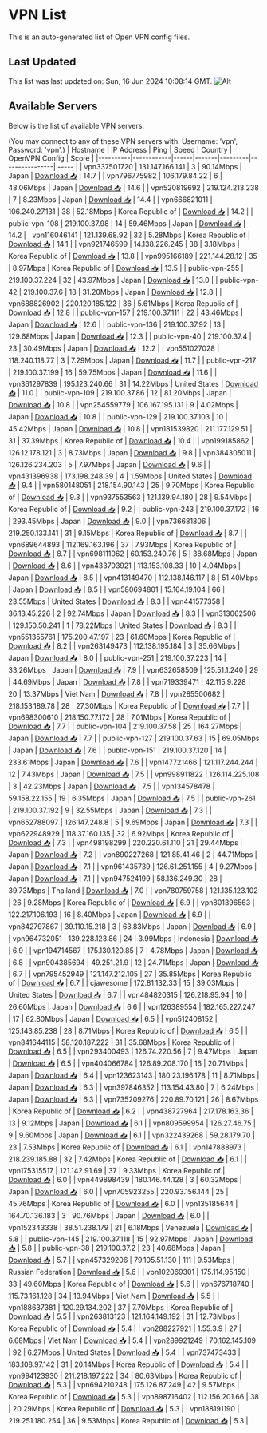 # VPN List

This is an auto-generated list of Open VPN config files.

## Last Updated

This list was last updated on: Sun, 16 Jun 2024 10:08:14 GMT.
![Alt](https://repobeats.axiom.co/api/embed/186b98318ef1479477931607c1ad7d823f12451f.svg "Repobeats analytics image")

## Available Servers

Below is the list of available VPN servers:

(You may connect to any of these VPN servers with: Username: 'vpn', Password: 'vpn'.)
| Hostname | IP Address | Ping | Speed | Country | OpenVPN Config | Score |
|----------|------------|------|-------|---------|----------------| ----- |
| vpn337501720 | 131.147.166.141 | 3 | 90.14Mbps | Japan | [Download 📥](./configs/server_0_JP.ovpn) | 14.7 |
| vpn796775982 | 106.179.84.22 | 6 | 48.06Mbps | Japan | [Download 📥](./configs/server_1_JP.ovpn) | 14.6 |
| vpn520819692 | 219.124.213.238 | 7 | 8.23Mbps | Japan | [Download 📥](./configs/server_2_JP.ovpn) | 14.4 |
| vpn666821011 | 106.240.27.131 | 38 | 52.18Mbps | Korea Republic of | [Download 📥](./configs/server_3_KR.ovpn) | 14.2 |
| public-vpn-108 | 219.100.37.98 | 14 | 59.46Mbps | Japan | [Download 📥](./configs/server_4_JP.ovpn) | 14.2 |
| vpn116046141 | 121.139.68.92 | 32 | 5.28Mbps | Korea Republic of | [Download 📥](./configs/server_5_KR.ovpn) | 14.1 |
| vpn921746599 | 14.138.226.245 | 38 | 3.18Mbps | Korea Republic of | [Download 📥](./configs/server_6_KR.ovpn) | 13.8 |
| vpn995166189 | 221.144.28.12 | 35 | 8.97Mbps | Korea Republic of | [Download 📥](./configs/server_7_KR.ovpn) | 13.5 |
| public-vpn-255 | 219.100.37.224 | 32 | 43.97Mbps | Japan | [Download 📥](./configs/server_8_JP.ovpn) | 13.0 |
| public-vpn-42 | 219.100.37.6 | 18 | 31.20Mbps | Japan | [Download 📥](./configs/server_9_JP.ovpn) | 12.8 |
| vpn688826902 | 220.120.185.122 | 36 | 5.61Mbps | Korea Republic of | [Download 📥](./configs/server_10_KR.ovpn) | 12.8 |
| public-vpn-157 | 219.100.37.111 | 22 | 43.46Mbps | Japan | [Download 📥](./configs/server_11_JP.ovpn) | 12.6 |
| public-vpn-136 | 219.100.37.92 | 13 | 129.68Mbps | Japan | [Download 📥](./configs/server_12_JP.ovpn) | 12.3 |
| public-vpn-40 | 219.100.37.4 | 23 | 30.49Mbps | Japan | [Download 📥](./configs/server_13_JP.ovpn) | 12.2 |
| vpn551027028 | 118.240.118.77 | 3 | 7.29Mbps | Japan | [Download 📥](./configs/server_14_JP.ovpn) | 11.7 |
| public-vpn-217 | 219.100.37.199 | 16 | 59.75Mbps | Japan | [Download 📥](./configs/server_15_JP.ovpn) | 11.6 |
| vpn361297839 | 195.123.240.66 | 31 | 14.22Mbps | United States | [Download 📥](./configs/server_16_US.ovpn) | 11.0 |
| public-vpn-109 | 219.100.37.86 | 12 | 81.20Mbps | Japan | [Download 📥](./configs/server_17_JP.ovpn) | 10.8 |
| vpn254559779 | 106.167.195.131 | 9 | 4.02Mbps | Japan | [Download 📥](./configs/server_18_JP.ovpn) | 10.8 |
| public-vpn-129 | 219.100.37.103 | 10 | 45.42Mbps | Japan | [Download 📥](./configs/server_19_JP.ovpn) | 10.8 |
| vpn181539820 | 211.177.129.51 | 31 | 37.39Mbps | Korea Republic of | [Download 📥](./configs/server_20_KR.ovpn) | 10.4 |
| vpn199185862 | 126.12.178.121 | 3 | 8.73Mbps | Japan | [Download 📥](./configs/server_21_JP.ovpn) | 9.8 |
| vpn384305011 | 126.126.234.203 | 5 | 7.97Mbps | Japan | [Download 📥](./configs/server_22_JP.ovpn) | 9.6 |
| vpn431396938 | 173.198.248.39 | 4 | 1.59Mbps | United States | [Download 📥](./configs/server_23_US.ovpn) | 9.4 |
| vpn580148051 | 218.154.90.143 | 25 | 9.70Mbps | Korea Republic of | [Download 📥](./configs/server_24_KR.ovpn) | 9.3 |
| vpn937553563 | 121.139.94.180 | 28 | 9.54Mbps | Korea Republic of | [Download 📥](./configs/server_25_KR.ovpn) | 9.2 |
| public-vpn-243 | 219.100.37.172 | 16 | 293.45Mbps | Japan | [Download 📥](./configs/server_26_JP.ovpn) | 9.0 |
| vpn736681806 | 219.250.133.141 | 31 | 9.15Mbps | Korea Republic of | [Download 📥](./configs/server_27_KR.ovpn) | 8.7 |
| vpn689644893 | 112.169.163.196 | 37 | 7.93Mbps | Korea Republic of | [Download 📥](./configs/server_28_KR.ovpn) | 8.7 |
| vpn698111062 | 60.153.240.76 | 5 | 38.68Mbps | Japan | [Download 📥](./configs/server_29_JP.ovpn) | 8.6 |
| vpn433703921 | 113.153.108.33 | 10 | 4.04Mbps | Japan | [Download 📥](./configs/server_30_JP.ovpn) | 8.5 |
| vpn413149470 | 112.138.146.117 | 8 | 51.40Mbps | Japan | [Download 📥](./configs/server_31_JP.ovpn) | 8.5 |
| vpn580694801 | 15.164.19.104 | 66 | 23.55Mbps | United States | [Download 📥](./configs/server_32_US.ovpn) | 8.3 |
| vpn441577358 | 36.13.45.226 | 2 | 92.74Mbps | Japan | [Download 📥](./configs/server_33_JP.ovpn) | 8.3 |
| vpn313062506 | 129.150.50.241 | 1 | 78.22Mbps | United States | [Download 📥](./configs/server_34_US.ovpn) | 8.3 |
| vpn551355761 | 175.200.47.197 | 23 | 61.60Mbps | Korea Republic of | [Download 📥](./configs/server_35_KR.ovpn) | 8.2 |
| vpn263149473 | 112.138.195.184 | 3 | 35.66Mbps | Japan | [Download 📥](./configs/server_36_JP.ovpn) | 8.0 |
| public-vpn-251 | 219.100.37.223 | 14 | 33.26Mbps | Japan | [Download 📥](./configs/server_37_JP.ovpn) | 7.9 |
| vpn632658509 | 125.51.1.240 | 29 | 44.69Mbps | Japan | [Download 📥](./configs/server_38_JP.ovpn) | 7.8 |
| vpn719339471 | 42.115.9.228 | 20 | 13.37Mbps | Viet Nam | [Download 📥](./configs/server_39_VN.ovpn) | 7.8 |
| vpn285500682 | 218.153.189.78 | 28 | 27.30Mbps | Korea Republic of | [Download 📥](./configs/server_40_KR.ovpn) | 7.7 |
| vpn698300610 | 218.150.77.172 | 28 | 7.01Mbps | Korea Republic of | [Download 📥](./configs/server_41_KR.ovpn) | 7.7 |
| public-vpn-104 | 219.100.37.58 | 25 | 164.27Mbps | Japan | [Download 📥](./configs/server_42_JP.ovpn) | 7.7 |
| public-vpn-127 | 219.100.37.63 | 15 | 69.05Mbps | Japan | [Download 📥](./configs/server_43_JP.ovpn) | 7.6 |
| public-vpn-151 | 219.100.37.120 | 14 | 233.61Mbps | Japan | [Download 📥](./configs/server_44_JP.ovpn) | 7.6 |
| vpn147721466 | 121.117.244.244 | 12 | 7.43Mbps | Japan | [Download 📥](./configs/server_45_JP.ovpn) | 7.5 |
| vpn998911822 | 126.114.225.108 | 3 | 42.23Mbps | Japan | [Download 📥](./configs/server_46_JP.ovpn) | 7.5 |
| vpn134578478 | 59.158.22.155 | 19 | 6.35Mbps | Japan | [Download 📥](./configs/server_47_JP.ovpn) | 7.5 |
| public-vpn-261 | 219.100.37.192 | 9 | 32.55Mbps | Japan | [Download 📥](./configs/server_48_JP.ovpn) | 7.3 |
| vpn652788097 | 126.147.248.8 | 5 | 9.69Mbps | Japan | [Download 📥](./configs/server_49_JP.ovpn) | 7.3 |
| vpn622948929 | 118.37.160.135 | 32 | 6.92Mbps | Korea Republic of | [Download 📥](./configs/server_50_KR.ovpn) | 7.3 |
| vpn498198299 | 220.220.61.110 | 21 | 29.44Mbps | Japan | [Download 📥](./configs/server_51_JP.ovpn) | 7.2 |
| vpn890227268 | 121.85.41.46 | 2 | 44.71Mbps | Japan | [Download 📥](./configs/server_52_JP.ovpn) | 7.1 |
| vpn961435739 | 126.61.251.155 | 4 | 9.27Mbps | Japan | [Download 📥](./configs/server_53_JP.ovpn) | 7.1 |
| vpn947524199 | 58.136.249.30 | 28 | 39.73Mbps | Thailand | [Download 📥](./configs/server_54_TH.ovpn) | 7.0 |
| vpn780759758 | 121.135.123.102 | 26 | 9.28Mbps | Korea Republic of | [Download 📥](./configs/server_55_KR.ovpn) | 6.9 |
| vpn801396563 | 122.217.106.193 | 16 | 8.40Mbps | Japan | [Download 📥](./configs/server_56_JP.ovpn) | 6.9 |
| vpn842797867 | 39.110.15.218 | 3 | 63.83Mbps | Japan | [Download 📥](./configs/server_57_JP.ovpn) | 6.9 |
| vpn964732051 | 139.228.123.86 | 24 | 3.99Mbps | Indonesia | [Download 📥](./configs/server_58_ID.ovpn) | 6.9 |
| vpn194714567 | 175.130.120.85 | 7 | 4.78Mbps | Japan | [Download 📥](./configs/server_59_JP.ovpn) | 6.8 |
| vpn904385694 | 49.251.21.9 | 12 | 24.71Mbps | Japan | [Download 📥](./configs/server_60_JP.ovpn) | 6.7 |
| vpn795452949 | 121.147.212.105 | 27 | 35.85Mbps | Korea Republic of | [Download 📥](./configs/server_61_KR.ovpn) | 6.7 |
| cjawesome | 172.81.132.33 | 15 | 39.03Mbps | United States | [Download 📥](./configs/server_62_US.ovpn) | 6.7 |
| vpn484820315 | 126.218.95.94 | 10 | 26.60Mbps | Japan | [Download 📥](./configs/server_63_JP.ovpn) | 6.6 |
| vpn126389554 | 182.165.227.247 | 17 | 62.80Mbps | Japan | [Download 📥](./configs/server_64_JP.ovpn) | 6.5 |
| vpn512408152 | 125.143.85.238 | 28 | 8.71Mbps | Korea Republic of | [Download 📥](./configs/server_65_KR.ovpn) | 6.5 |
| vpn841644115 | 58.120.187.222 | 31 | 35.68Mbps | Korea Republic of | [Download 📥](./configs/server_66_KR.ovpn) | 6.5 |
| vpn293400493 | 126.74.220.56 | 7 | 9.47Mbps | Japan | [Download 📥](./configs/server_67_JP.ovpn) | 6.5 |
| vpn404066784 | 126.89.208.170 | 16 | 20.71Mbps | Japan | [Download 📥](./configs/server_68_JP.ovpn) | 6.4 |
| vpn123623143 | 180.23.196.178 | 11 | 8.71Mbps | Japan | [Download 📥](./configs/server_69_JP.ovpn) | 6.3 |
| vpn397846352 | 113.154.43.80 | 7 | 6.24Mbps | Japan | [Download 📥](./configs/server_70_JP.ovpn) | 6.3 |
| vpn735209276 | 220.89.70.121 | 26 | 8.67Mbps | Korea Republic of | [Download 📥](./configs/server_71_KR.ovpn) | 6.2 |
| vpn438727964 | 217.178.163.36 | 13 | 9.12Mbps | Japan | [Download 📥](./configs/server_72_JP.ovpn) | 6.1 |
| vpn809599954 | 126.27.46.75 | 9 | 9.60Mbps | Japan | [Download 📥](./configs/server_73_JP.ovpn) | 6.1 |
| vpn322439268 | 59.28.179.70 | 23 | 7.53Mbps | Korea Republic of | [Download 📥](./configs/server_74_KR.ovpn) | 6.1 |
| vpn147888973 | 218.239.185.88 | 32 | 7.42Mbps | Korea Republic of | [Download 📥](./configs/server_75_KR.ovpn) | 6.1 |
| vpn175315517 | 121.142.91.69 | 37 | 9.33Mbps | Korea Republic of | [Download 📥](./configs/server_76_KR.ovpn) | 6.0 |
| vpn449898439 | 180.146.44.128 | 3 | 60.32Mbps | Japan | [Download 📥](./configs/server_77_JP.ovpn) | 6.0 |
| vpn705923255 | 220.93.156.144 | 25 | 45.76Mbps | Korea Republic of | [Download 📥](./configs/server_78_KR.ovpn) | 6.0 |
| vpn135185644 | 164.70.136.183 | 3 | 90.76Mbps | Japan | [Download 📥](./configs/server_79_JP.ovpn) | 6.0 |
| vpn152343338 | 38.51.238.179 | 21 | 6.18Mbps | Venezuela | [Download 📥](./configs/server_80_VE.ovpn) | 5.8 |
| public-vpn-145 | 219.100.37.118 | 15 | 92.97Mbps | Japan | [Download 📥](./configs/server_81_JP.ovpn) | 5.8 |
| public-vpn-38 | 219.100.37.2 | 23 | 40.68Mbps | Japan | [Download 📥](./configs/server_82_JP.ovpn) | 5.7 |
| vpn457329206 | 79.105.51.130 | 111 | 9.53Mbps | Russian Federation | [Download 📥](./configs/server_83_RU.ovpn) | 5.6 |
| vpn102069301 | 175.114.95.150 | 33 | 49.60Mbps | Korea Republic of | [Download 📥](./configs/server_84_KR.ovpn) | 5.6 |
| vpn676718740 | 115.73.161.128 | 34 | 13.94Mbps | Viet Nam | [Download 📥](./configs/server_85_VN.ovpn) | 5.5 |
| vpn188637381 | 120.29.134.202 | 37 | 7.70Mbps | Korea Republic of | [Download 📥](./configs/server_86_KR.ovpn) | 5.5 |
| vpn263813123 | 121.164.149.192 | 31 | 12.73Mbps | Korea Republic of | [Download 📥](./configs/server_87_KR.ovpn) | 5.4 |
| vpn288227921 | 1.55.3.9 | 27 | 6.68Mbps | Viet Nam | [Download 📥](./configs/server_88_VN.ovpn) | 5.4 |
| vpn289921249 | 70.162.145.109 | 92 | 6.27Mbps | United States | [Download 📥](./configs/server_89_US.ovpn) | 5.4 |
| vpn737473433 | 183.108.97.142 | 31 | 20.14Mbps | Korea Republic of | [Download 📥](./configs/server_90_KR.ovpn) | 5.4 |
| vpn994123930 | 211.218.197.222 | 34 | 80.63Mbps | Korea Republic of | [Download 📥](./configs/server_91_KR.ovpn) | 5.3 |
| vpn694210248 | 175.126.87.249 | 42 | 9.57Mbps | Korea Republic of | [Download 📥](./configs/server_92_KR.ovpn) | 5.3 |
| vpn898716402 | 112.156.201.66 | 38 | 20.29Mbps | Korea Republic of | [Download 📥](./configs/server_93_KR.ovpn) | 5.3 |
| vpn188191190 | 219.251.180.254 | 36 | 9.53Mbps | Korea Republic of | [Download 📥](./configs/server_94_KR.ovpn) | 5.3 |
